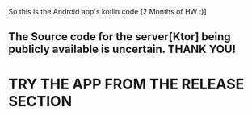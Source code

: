 So this is the Android app's kotlin code [2 Months of HW :)]
## The Source code for the server[Ktor] being publicly available is uncertain. THANK YOU!

# TRY THE APP FROM THE RELEASE SECTION
